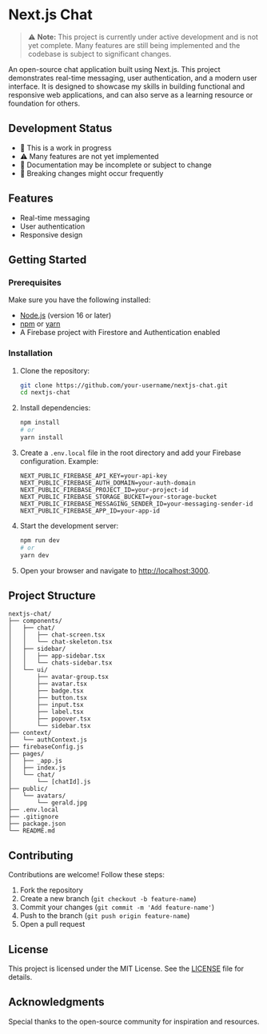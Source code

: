 # Next.js Chat
> ⚠️ **Note:** This project is currently under active development and is not yet complete. Many features are still being implemented and the codebase is subject to significant changes.

An open-source chat application built using Next.js. This project demonstrates real-time messaging, user authentication, and a modern user interface. It is designed to showcase my skills in building functional and responsive web applications, and can also serve as a learning resource or foundation for others.

## Development Status
- 🚧 This is a work in progress
- ⚠️ Many features are not yet implemented
- 📝 Documentation may be incomplete or subject to change
- 🔄 Breaking changes might occur frequently

## Features
- Real-time messaging
- User authentication
- Responsive design

## Getting Started
### Prerequisites
Make sure you have the following installed:
- [Node.js](https://nodejs.org/) (version 16 or later)
- [npm](https://www.npmjs.com/) or [yarn](https://yarnpkg.com/)
- A Firebase project with Firestore and Authentication enabled

### Installation
1. Clone the repository:
   ```bash
   git clone https://github.com/your-username/nextjs-chat.git
   cd nextjs-chat
   ```
2. Install dependencies:
   ```bash
   npm install
   # or
   yarn install
   ```
3. Create a `.env.local` file in the root directory and add your Firebase configuration. Example:
   ```env
   NEXT_PUBLIC_FIREBASE_API_KEY=your-api-key
   NEXT_PUBLIC_FIREBASE_AUTH_DOMAIN=your-auth-domain
   NEXT_PUBLIC_FIREBASE_PROJECT_ID=your-project-id
   NEXT_PUBLIC_FIREBASE_STORAGE_BUCKET=your-storage-bucket
   NEXT_PUBLIC_FIREBASE_MESSAGING_SENDER_ID=your-messaging-sender-id
   NEXT_PUBLIC_FIREBASE_APP_ID=your-app-id
   ```
4. Start the development server:
   ```bash
   npm run dev
   # or
   yarn dev
   ```
5. Open your browser and navigate to [http://localhost:3000](http://localhost:3000).

## Project Structure
```plaintext
nextjs-chat/
├── components/
│   ├── chat/
│   │   ├── chat-screen.tsx
│   │   └── chat-skeleton.tsx
│   ├── sidebar/
│   │   ├── app-sidebar.tsx
│   │   └── chats-sidebar.tsx
│   └── ui/
│       ├── avatar-group.tsx
│       ├── avatar.tsx
│       ├── badge.tsx
│       ├── button.tsx
│       ├── input.tsx
│       ├── label.tsx
│       ├── popover.tsx
│       └── sidebar.tsx
├── context/
│   └── authContext.js
├── firebaseConfig.js
├── pages/
│   ├── _app.js
│   ├── index.js
│   └── chat/
│       └── [chatId].js
├── public/
│   └── avatars/
│       └── gerald.jpg
├── .env.local
├── .gitignore
├── package.json
└── README.md
```

## Contributing
Contributions are welcome! Follow these steps:
1. Fork the repository
2. Create a new branch (`git checkout -b feature-name`)
3. Commit your changes (`git commit -m 'Add feature-name'`)
4. Push to the branch (`git push origin feature-name`)
5. Open a pull request

## License
This project is licensed under the MIT License. See the [LICENSE](LICENSE) file for details.

## Acknowledgments
Special thanks to the open-source community for inspiration and resources.
